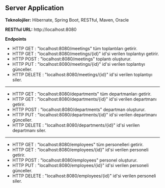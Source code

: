 ﻿## Server Application

**Teknolojiler:** Hibernate, Spring Boot, RESTful, Maven, Oracle
	
**RESTful URL:** http://localhost:8080

**Endpoints**
 * HTTP GET 	: "localhost:8080/meetings" tüm toplantıları getirir.
 * HTTP GET 	: "localhost:8080/meetings/{id}" id'si verilen toplantıyı getirir.
 * HTTP POST	: "localhost:8080/meetings" toplantı oluşturur.
 * HTTP PUT 	: "localhost:8080/meetings/{id}" id'si verilen toplantıyı günceller.
 * HTTP DELETE : "localhost:8080/meetings/{id}" id'si verilen toplantıyı siler.
  ---
 * HTTP GET 	: "localhost:8080/departments" tüm departmanları getirir.
 * HTTP GET 	: "localhost:8080/departments/{id}" id'si verilen departmanı getirir.
 * HTTP POST	: "localhost:8080/departments" departman oluşturur.
 * HTTP PUT 	: "localhost:8080/departments/{id}" id'si verilen departmanı günceller.
 * HTTP DELETE : "localhost:8080/departments/{id}" id'si verilen departmanı siler.
  ---
 * HTTP GET 	: "localhost:8080/employees" tüm personelleri getirir.
 * HTTP GET 	: "localhost:8080/employees/{id}" id'si verilen personeli getirir.
 * HTTP POST	: "localhost:8080/employees" personel oluşturur.
 * HTTP PUT 	: "localhost:8080/employees/{id}" id'si verilen personeli günceller.
 * HTTP DELETE : "localhost:8080/employees/{id}" id'si verilen personeli siler.
